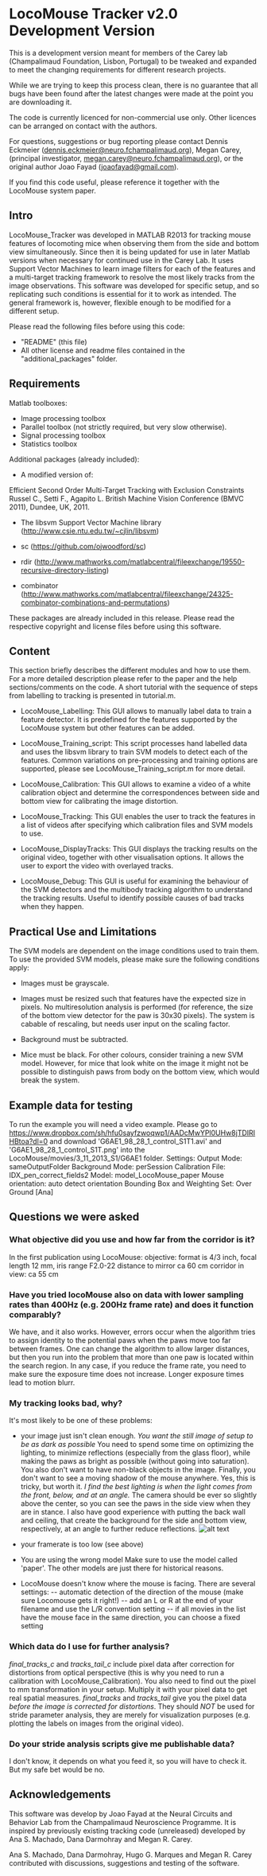 # LocoMouse Tracker v2.0 Development Version

This is a development version meant for members of the Carey lab 
(Champalimaud Foundation, Lisbon, Portugal) to be tweaked and expanded 
to meet the changing requirements for different research projects.

While we are trying to keep this process clean, there is no guarantee that all
bugs have been found after the latest changes were made at the point you are 
downloading it.

The code is currently licenced for non-commercial use only. Other licences can
be arranged on contact with the authors. 

For questions, suggestions or bug reporting please contact 
Dennis Eckmeier (dennis.eckmeier@neuro.fchampalimaud.org), 
Megan Carey, (principal investigator, megan.carey@neuro.fchampalimaud.org),
or the original author Joao Fayad (joaofayad@gmail.com). 

If you find this code useful, please reference it together with the LocoMouse
system paper.

## Intro
LocoMouse_Tracker was developed in MATLAB R2013 for tracking mouse features of 
locomoting mice when observing them from the side and bottom view simultaneously. 
Since then it is being updated for use in later Matlab versions when necessary for 
continued use in the Carey Lab.
It uses Support Vector Machines to learn image filters for each of the features 
and a multi-target tracking framework to resolve the most likely tracks from the 
image observations. This software was developed for specific setup, and so 
replicating such conditions is essential for it to work as intended. The general 
framework is, however, flexible enough to be modified for a different setup. 

Please read the following files before using this code:

- "README" (this file)
- All other license and readme files contained in the "additional_packages"
folder.


## Requirements
Matlab toolboxes:
- Image processing toolbox
- Parallel toolbox (not strictly required, but very slow otherwise).
- Signal processing toolbox
- Statistics toolbox

Additional packages (already included):
- A modified version of:

Efficient Second Order Multi-Target Tracking with Exclusion Constraints
Russel C., Setti F., Agapito L.
British Machine Vision Conference (BMVC 2011), Dundee, UK, 2011.

- The libsvm Support Vector Machine library 
(http://www.csie.ntu.edu.tw/~cjlin/libsvm)

- sc (https://github.com/ojwoodford/sc)

- rdir (http://www.mathworks.com/matlabcentral/fileexchange/19550-recursive-directory-listing)

- combinator (http://www.mathworks.com/matlabcentral/fileexchange/24325-combinator-combinations-and-permutations)

These packages are already included in this release. Please read the respective 
copyright and license files before using this software.


## Content
This section briefly describes the different modules and how to use them. For a
more detailed description please refer to the paper and the help
sections/comments on the code. A short tutorial with the sequence of steps from
labelling to tracking is presented in tutorial.m.

* LocoMouse_Labelling: 
This GUI allows to manually label data to train a feature detector. It is
predefined for the features supported by the LocoMouse system but other features
can be added. 

* LocoMouse_Training_script: 
This script processes hand labelled data and uses the libsvm library to train 
SVM models to detect each of the features. Common variations on pre-processing 
and training options are supported, please see LocoMouse_Training_script.m for 
more detail. 

* LocoMouse_Calibration: 
This GUI allows to examine a video of a white calibration object and determine
the correspondences between side and bottom view for calibrating the image
distortion.

* LocoMouse_Tracking: 
This GUI enables the user to track the features in a list of videos after 
specifying which calibration files and SVM models to use.

* LocoMouse_DisplayTracks: 
This GUI displays the tracking results on the original video, together with
other visualisation options. It allows the user to export the video with
overlayed tracks.

* LocoMouse_Debug: 
This GUI is useful for examining the behaviour of the SVM detectors and the
multibody tracking algorithm to understand the tracking results. Useful to
identify possible causes of bad tracks when they happen. 

## Practical Use and Limitations 
The SVM models are dependent on the image conditions used to train them. To
use the provided SVM models, please make sure the following conditions apply:

* Images must be grayscale.

* Images must be resized such that features have the expected size in pixels. No multiresolution analysis is performed (for reference, the size of the bottom view detector for the paw is 30x30 pixels). The system is cabable of rescaling, but needs user input on the scaling factor.

* Background must be subtracted.

* Mice must be black. For other colours, consider training a new SVM model.
However, for mice that look white on the image it might not be possible to
distinguish paws from body on the bottom view, which would break the system.

## Example data for testing
To run the example you will need a video example. Please go to
https://www.dropbox.com/sh/hfu0sayfzwoqwp1/AADcMwYPl0UHw8jTDIRIHBtoa?dl=0
 and download 'G6AE1_98_28_1_control_S1T1.avi' and 'G6AE1_98_28_1_control_S1T.png' into the LocoMouse/movies/3_11_2013_S1/G6AE1 folder.
Settings:
Output Mode: sameOutputFolder
Background Mode: perSession
Calibration File: IDX_pen_correct_fields2
Model: model_LocoMouse_paper
Mouse orientation: auto detect orientation
Bounding Box and Weighting Set: Over Ground [Ana]

## Questions we were asked
### What objective did you use and how far from the corridor is it?
In the first publication using LocoMouse:
objective: format is 4/3 inch, focal length 12 mm, iris range F2.0-22
distance to mirror ca 60 cm
corridor in view: ca 55 cm

### Have you tried locoMouse also on data with lower sampling rates than 400Hz (e.g. 200Hz frame rate) and does it function comparably?
We have, and it also works. However, errors occur when the algorithm tries to 
assign identity to the potential paws when the paws move too far between 
frames. One can change the algorithm to allow larger distances, but then you
run into the problem that more than one paw is located within the search region. In any case, if you reduce the frame rate, you need to make sure the exposure time does not increase. Longer exposure times lead to motion blurr.

### My tracking looks bad, why?
It's most likely to be one of these problems:

* your image just isn't clean enough. *You want the still image of setup to be as dark as possible* You need to spend some time on optimizing the lighting, to minimize reflections (especially from the glass floor), while making the paws as bright as possible (without going into saturation). You also don't want to have non-black objects in the image. Finally, you don't want to see a moving shadow of the mouse anywhere. Yes, this is tricky, but worth it. *I find the best lighting is when the light comes from the front, below, and at an angle.*
The camera should be ever so slightly above the center, so you can see the paws in the side view when they are in stance. I also have good experience with putting the back wall and ceiling, that create the background for the side and bottom view, respectively, at an angle to further reduce reflections.
![alt text](SetupLightingExample.png)
* your framerate is too low (see above)

* You are using the wrong model
Make sure to use the model called 'paper'. The other models are just there for historical reasons.

* LocoMouse doesn't know where the mouse is facing.
There are several settings:
  -- automatic detection of the direction of the mouse (make sure Locomouse gets it right!)
  -- add an L or R at the end of your filename and use the L/R convention setting
  -- if all movies in the list have the mouse face in the same direction, you can choose a fixed setting

### Which data do I use for further analysis?
*final_tracks_c* and *tracks_tail_c* include pixel data after correction for distortions from optical perspective (this is why you need to run a calibration with LocoMouse_Calibration). You also need to find out the pixel to mm transformation in your setup. Multiply it with your pixel data to get real spatial measures.
*final_tracks* and *tracks_tail* give you the pixel data *before the image is corrected for distortions*. They should *NOT* be used for stride parameter analysis, they are merely for visualization purposes (e.g. plotting the labels on images from the original video).

### Do your stride analysis scripts give me publishable data?
I don't know, it depends on what you feed it, so you will have to check it. But my safe bet would be no.

## Acknowledgements
This software was develop by Joao Fayad at the Neural Circuits and Behavior Lab
from the Champalimaud Neuroscience Programme. It is inspired by previously
existing tracking code (unreleased) developed by Ana S. Machado, Dana Darmohray
and Megan R. Carey. 

Ana S. Machado, Dana Darmohray, Hugo G. Marques and Megan R.
Carey contributed with discussions, suggestions and testing of the software.
